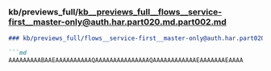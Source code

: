 ### kb/previews_full/kb__previews_full__flows__service-first__master-only@auth.har.part020.md.part002.md

```md
### kb/previews_full/flows__service-first__master-only@auth.har.part020.md (part 002)

```md
AAAAAAAAABAAEAAAAAAAAAAQAAAAAAAAAAAAAAAQAAAAAAAAAAAAEAAAAAAAEAAAA
```

```

```
